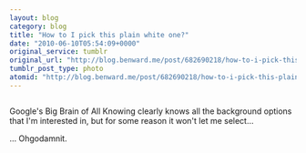 ```yaml
---
layout: blog
category: blog
title: "How to I pick this plain white one?"
date: "2010-06-10T05:54:09+0000"
original_service: tumblr
original_url: "http://blog.benward.me/post/682690218/how-to-i-pick-this-plain-white-one-googles"
tumblr_post_type: photo
atomid: "http://blog.benward.me/post/682690218/how-to-i-pick-this-plain-white-one-googles"
---
```

<figure class="photo">
  <img src="http://benward.me/res/tumblr/media/682690218/0.jpg" alt="">
</figure>

Google's Big Brain of All Knowing clearly knows all the background options that I'm interested in, but for some reason it won't let me select…

… Ohgodamnit.